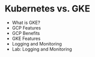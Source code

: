 # Kubernetes vs. GKE

* What is GKE?
* GCP Features
* GCP Benefits
* GKE Features
* Logging and Monitoring
* Lab: Logging and Monitoring